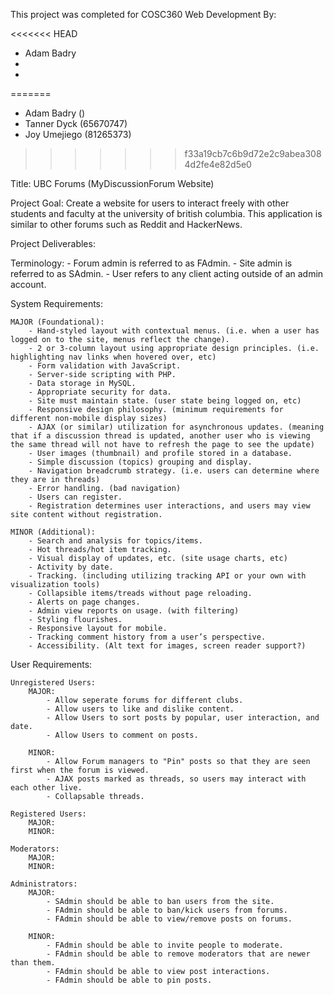 This project was completed for COSC360 Web Development By:

<<<<<<< HEAD
- Adam Badry
- 
- 
=======
- Adam Badry ()
- Tanner Dyck (65670747)
- Joy Umejiego (81265373)
>>>>>>> f33a19cb7c6b9d72e2c9abea3084d2fe4e82d5e0

Title: UBC Forums (MyDiscussionForum Website)

Project Goal:
    Create a website for users to interact freely with other students and faculty at the university of british columbia. This application is similar to other forums such as Reddit and HackerNews.

Project Deliverables:

Terminology:
    - Forum admin is referred to as FAdmin.
    - Site admin is referred to as SAdmin.
    - User refers to any client acting outside of an admin account.

System Requirements:

    MAJOR (Foundational):
        - Hand-styled layout with contextual menus. (i.e. when a user has logged on to the site, menus reflect the change). 
        - 2 or 3-column layout using appropriate design principles. (i.e. highlighting nav links when hovered over, etc) 
        - Form validation with JavaScript.
        - Server-side scripting with PHP.
        - Data storage in MySQL.
        - Appropriate security for data.
        - Site must maintain state. (user state being logged on, etc)
        - Responsive design philosophy. (minimum requirements for different non-mobile display sizes)
        - AJAX (or similar) utilization for asynchronous updates. (meaning that if a discussion thread is updated, another user who is viewing the same thread will not have to refresh the page to see the update)
        - User images (thumbnail) and profile stored in a database.
        - Simple discussion (topics) grouping and display.
        - Navigation breadcrumb strategy. (i.e. users can determine where they are in threads)
        - Error handling. (bad navigation)
        - Users can register.
        - Registration determines user interactions, and users may view site content without registration.

    MINOR (Additional):
        - Search and analysis for topics/items.
        - Hot threads/hot item tracking.
        - Visual display of updates, etc. (site usage charts, etc)
        - Activity by date.
        - Tracking. (including utilizing tracking API or your own with visualization tools)
        - Collapsible items/treads without page reloading.
        - Alerts on page changes.
        - Admin view reports on usage. (with filtering)
        - Styling flourishes.
        - Responsive layout for mobile.
        - Tracking comment history from a user’s perspective.
        - Accessibility. (Alt text for images, screen reader support?)
        
User Requirements:

    Unregistered Users:
        MAJOR:
            - Allow seperate forums for different clubs.
            - Allow users to like and dislike content.
            - Allow Users to sort posts by popular, user interaction, and date.
            - Allow Users to comment on posts.

        MINOR:
            - Allow Forum managers to "Pin" posts so that they are seen first when the forum is viewed.
            - AJAX posts marked as threads, so users may interact with each other live.
            - Collapsable threads.

    Registered Users:
        MAJOR:
        MINOR:

    Moderators:
        MAJOR:
        MINOR:

    Administrators:
        MAJOR:
            - SAdmin should be able to ban users from the site.
            - FAdmin should be able to ban/kick users from forums.
            - FAdmin should be able to view/remove posts on forums.
            
        MINOR:
            - FAdmin should be able to invite people to moderate. 
            - FAdmin should be able to remove moderators that are newer than them.
            - FAdmin should be able to view post interactions.
            - FAdmin should be able to pin posts.


